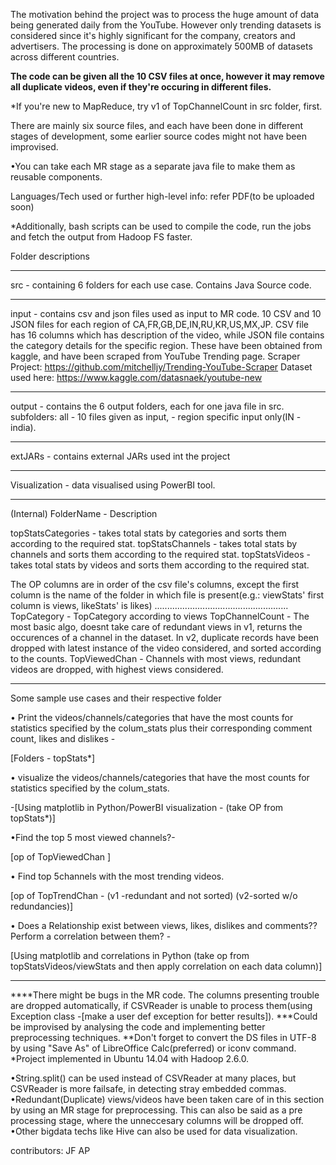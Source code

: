 The motivation behind the project was to process the huge amount of data being generated daily from the YouTube.
However only trending datasets is considered since it's highly significant for the company, creators and advertisers.
The processing is done on approximately 500MB of datasets across different countries.

**The code can be given all the 10 CSV files at once, however it may remove all duplicate videos, even if they're occuring in different files.**

*If you're new to MapReduce, try v1 of TopChannelCount in src folder, first. 

There are mainly six source files, and each have been done in different stages of development, some earlier source codes might not have been improvised.

•You can take each MR stage as a separate java file to make them as reusable components.

Languages/Tech used or further high-level info:
refer PDF(to be uploaded soon)

*Additionally, bash scripts can be used to compile the code, run the jobs and fetch the output from Hadoop FS faster.

Folder descriptions
___________________________________________________________________
src - containing 6 folders for each use case.
	Contains Java Source code.
___________________________________________________________________
input - contains csv and json files used as input to MR code.
	10 CSV and 10 JSON files for each region of CA,FR,GB,DE,IN,RU,KR,US,MX,JP.
	CSV file has 16 columns which has description of the video, while JSON file contains the category details for the specific region.
	These have been obtained from kaggle, and have been scraped from YouTube Trending page.
	Scraper Project: https://github.com/mitchelljy/Trending-YouTube-Scraper
	Dataset used here: https://www.kaggle.com/datasnaek/youtube-new
___________________________________________________________________
output - contains the 6 output folders, each for one java file in src.
	subfolders: all - 10 files given as input, <region code> - region specific input only(IN - india).

______________________________________________________________________
extJARs - contains external JARs used int the project

_________________________________________________
Visualization - data visualised using PowerBI tool.

______________________________________________________________

(Internal) FolderName - Description

topStatsCategories - takes total stats by categories and sorts them according to the required stat.
topStatsChannels - takes total stats by channels and sorts them according to the required stat.
topStatsVideos - takes total stats by videos and sorts them according to the required stat.

The OP columns are in order of the csv file's columns, except the first column is the name of the folder in which file is present(e.g.: viewStats' first column is views, likeStats' is likes) 
.....................................................
TopCategory - TopCategory according to views
TopChannelCount - The most basic algo, doesnt take care of redundant views in v1, returns the occurences of a channel in the dataset.
		In v2, duplicate records have been dropped with latest instance of the video considered, and sorted according to the counts.
TopViewedChan - Channels with most views, redundant videos are dropped, with highest views considered.
_______________

Some sample use cases and their respective folder

• Print the videos/channels/categories that have the most counts for statistics specified by the
colum_stats plus their corresponding comment count, likes and dislikes -

 [Folders - topStats*]

• visualize the videos/channels/categories that have the most counts for statistics specified by
the colum_stats. 

-[Using matplotlib in Python/PowerBI visualization - (take OP from topStats*)]

•Find the top 5 most viewed channels?- 

 [op of TopViewedChan ]

• Find top 5channels with the most trending videos.

[op of TopTrendChan - (v1 -redundant and not sorted) (v2-sorted w/o redundancies)]

• Does a Relationship exist between views, likes, dislikes and comments?? Perform a correlation between them? - 

[Using matplotlib and correlations in Python (take op from topStatsVideos/viewStats and then apply correlation on each data column)]
____________________________________

****There might be bugs in the MR code. The columns presenting trouble are dropped automatically, if CSVReader is unable to process them(using Exception class -[make a user def exception for better results]).
***Could be improvised by analysing the code and implementing better preprocessing techniques.
**Don't forget to convert the DS files in UTF-8 by using "Save As" of LibreOffice Calc(preferred) or iconv command.
*Project implemented in Ubuntu 14.04 with Hadoop 2.6.0.

•String.split() can be used instead of CSVReader at many places, but CSVReader is more failsafe, in detecting stray embedded commas.
•Redundant(Duplicate) views/videos have been taken care of in this section by using an MR stage for preprocessing. This can also be said as a pre processing stage, where the unneccesary columns will be dropped off.
•Other bigdata techs like Hive can also be used for data visualization.

contributors:
JF
AP

